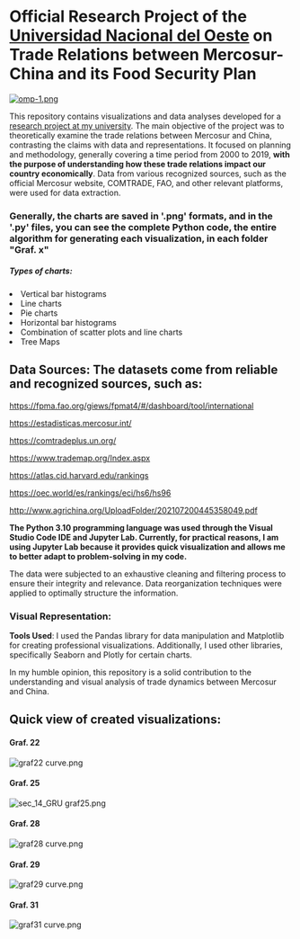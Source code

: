 # Official Research Project of the [Universidad Nacional del Oeste](https://www.uno.edu.ar/) on Trade Relations between Mercosur-China and its Food Security Plan

[![omp-1.png](https://i.postimg.cc/wB0vhQkT/omp-1.png)](https://postimg.cc/Z9v4m3g1)

This repository contains visualizations and data analyses developed for a [research project at my university](https://www.uno.edu.ar/images/documentos/PROYECTOID/Disposicion%20SCyT%20n%2016-2023.pdf). The main objective of the project was to theoretically examine the trade relations between Mercosur and China, contrasting the claims with data and representations. It focused on planning and methodology, generally covering a time period from 2000 to 2019, **with the purpose of understanding how these trade relations impact our country economically**. Data from various recognized sources, such as the official Mercosur website, COMTRADE, FAO, and other relevant platforms, were used for data extraction.

<h3>Generally, the charts are saved in '.png' formats, and in the '.py' files, you can see the complete Python code, the entire algorithm for generating each visualization, in each folder "Graf. x"</h3>
<h5>Types of charts:</h5>
<li>Vertical bar histograms</li>
<li>Line charts</li>
<li>Pie charts</li>
<li>Horizontal bar histograms</li>
<li>Combination of scatter plots and line charts</li>
<li>Tree Maps</li>

## Data Sources: The datasets come from reliable and recognized sources, such as:

https://fpma.fao.org/giews/fpmat4/#/dashboard/tool/international

https://estadisticas.mercosur.int/

https://comtradeplus.un.org/

https://www.trademap.org/Index.aspx

https://atlas.cid.harvard.edu/rankings

https://oec.world/es/rankings/eci/hs6/hs96

http://www.agrichina.org/UploadFolder/202107200445358049.pdf

**The Python 3.10 programming language was used through the Visual Studio Code IDE and Jupyter Lab. Currently, for practical reasons, I am using Jupyter Lab because it provides quick visualization and allows me to better adapt to problem-solving in my code.**

The data were subjected to an exhaustive cleaning and filtering process to ensure their integrity and relevance.
Data reorganization techniques were applied to optimally structure the information.

### Visual Representation:

**Tools Used**: I used the Pandas library for data manipulation and Matplotlib for creating professional visualizations. Additionally, I used other libraries, specifically Seaborn and Plotly for certain charts.

In my humble opinion, this repository is a solid contribution to the understanding and visual analysis of trade dynamics between Mercosur and China.

## Quick view of created visualizations:
#### Graf. 22

![graf22 curve.png](https://github.com/KnEl1a/Python-Data-Analytics-Proyecto-I.y-D.-U.N.O/blob/main/Graf.%2022/Linea_todos_2019.png)

#### Graf. 25

![sec_14_GRU graf25.png](https://github.com/KnEl1a/Python-Data-Analytics-Proyecto-I.y-D.-U.N.O/blob/main/Graf.%2025/Graf.%20Barras%20H%20(2).png)

#### Graf. 28

![graf28 curve.png](https://github.com/KnEl1a/Python-Data-Analytics-Proyecto-I.y-D.-U.N.O/blob/main/Graf.%2028/DONA2%20textNegro.png)

#### Graf. 29

![graf29 curve.png](https://github.com/KnEl1a/Python-Data-Analytics-Proyecto-I.y-D.-U.N.O/blob/main/Graf.%2029/B_H_sin%20cuadricula.png)

#### Graf. 31

![graf31 curve.png](https://github.com/KnEl1a/Python-Data-Analytics-Proyecto-I.y-D.-U.N.O/blob/main/Graf.%2031/graf.%20lineas%20BS.AS%202Axis.png)
